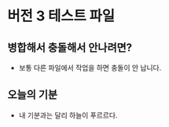 # 버전 3 테스트 파일

## 병합해서 충돌해서 안나려면?

- 보통 다른 파일에서 작업을 하면 충돌이 안 납니다.

## 오늘의 기분

- 내 기분과는 달리 하늘이 푸르르다.
